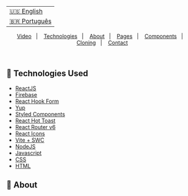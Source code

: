 <table align="right">
  <tr>
    <td>
      <a href="readme-en.md">🇺🇸 English</a>
    </td>
  </tr>
  <tr>
    <td>
      <a href="README.md">🇧🇷 Português</a>
    </td>
  </tr>
</table>



<br>
<p align="center">
  <a href="#-project-video-presentation">Video</a>&nbsp;&nbsp;&nbsp;|&nbsp;&nbsp;&nbsp;
  <a href="#-technologies-used">Technologies</a>&nbsp;&nbsp;&nbsp;|&nbsp;&nbsp;&nbsp;
  <a href="#-about">About</a>&nbsp;&nbsp;&nbsp;|&nbsp;&nbsp;&nbsp;
  <a href="#-pages">Pages</a>&nbsp;&nbsp;&nbsp;|&nbsp;&nbsp;&nbsp;
  <a href="#-other-components">Components</a>&nbsp;&nbsp;&nbsp;|&nbsp;&nbsp;&nbsp;
  <a href="#-cloning-the-project">Cloning</a>&nbsp;&nbsp;&nbsp;|&nbsp;&nbsp;&nbsp;
  <a href="#-contributor-contact">Contact</a>
</p>
<br>



## 🚀 Technologies Used

- [ReactJS](https://pt-br.reactjs.org)
- [Firebase](https://firebase.google.com/)
- [React Hook Form](https://react-hook-form.com/get-started/)
- [Yup](https://github.com/jquense/yup)
- [Styled Components](https://styled-components.com/docs)
- [React Hot Toast](https://react-hot-toast.com/)
- [React Router v6](https://reactrouter.com/en/main)
- [React Icons](https://react-icons.github.io/react-icons/)
- [Vite + SWC](https://vitejs.dev/)
- [NodeJS](https://nodejs.org)
- [Javascript](https://developer.mozilla.org/en-US/docs/Web/JavaScript)
- [CSS](https://developer.mozilla.org/en-US/docs/Web/CSS)
- [HTML](https://developer.mozilla.org/en-US/docs/Web/HTML)

## 📝 About


</details>
</td>
</tr>
</table>



